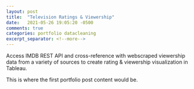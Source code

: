 ```yaml
---
layout: post
title:  "Television Ratings & Viewership"
date:   2021-05-26 19:05:20 -0500
comments: true
categories: portfolio datacleaning
excerpt_separator: <!--more-->
---
```


Access IMDB REST API and cross-reference with webscraped viewership data from a variety of sources to create rating & viewership visualization in Tableau.
<!--more-->
This is where the first portfolio post content would be.
